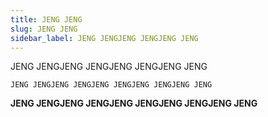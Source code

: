 ```yaml
---
title: JENG JENG
slug: JENG JENG
sidebar_label: JENG JENGJENG JENGJENG JENG
---
```





JENG JENGJENG JENGJENG JENGJENG JENG

```
JENG JENGJENG JENGJENG JENGJENG JENGJENG JENG 
```

**JENG JENGJENG JENGJENG JENGJENG JENGJENG JENG**
